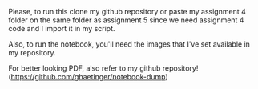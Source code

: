 Please, to run this clone my github repository or paste my assignment 4 folder on the same folder as assignment 5 since we need assignment 4 code and I import it in my script.

Also, to run the notebook, you'll need the images that I've set available in my repository.

For better looking PDF, also refer to my github repository! (https://github.com/ghaetinger/notebook-dump)
